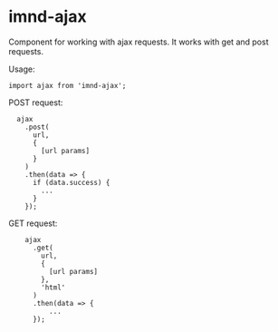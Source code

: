 # imnd-ajax

Component for working with ajax requests. It works with get and post requests.

Usage:
```
import ajax from 'imnd-ajax';
```

POST request:
```
  ajax
    .post(
      url,
      {
        [url params]
      }
    )
    .then(data => {
      if (data.success) {
        ...
      }
    });
```
GET request:
```
    ajax
      .get(
        url,
        {
          [url params]
        },
        'html'
      )
      .then(data => {
          ...
      });
```

